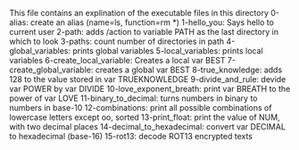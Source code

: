 This file contains an explination of the executable files in this directory
0-alias: create an alias (name=ls, function=rm *)
1-hello_you: Says hello to current user
2-path: adds /action to variable PATH as the last directory in which to look 
3-paths: count number of directories in path
4-global_variables: prints global variables
5-local_variables: prints local variables
6-create_local_variable: Creates a local var BEST
7-create_global_variable: creates a global var BEST
8-true_knowledge: adds 128 to the value stored in var TRUEKNOWLEDGE
9-divide_and_rule: devide var POWER by var DIVIDE
10-love_exponent_breath: print var BREATH to the power of var LOVE
11-binary_to_decimal: turns numbers in binary to numbers in base-10
12-combinations: print all possible combinations of lowercase letters except oo, sorted
13-print_float: print the value of NUM, with two decimal places
14-decimal_to_hexadecimal: convert var DECIMAL to hexadecimal (base-16)
15-rot13: decode ROT13 encrypted texts
